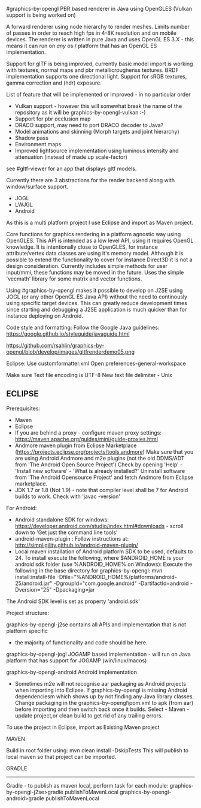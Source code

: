 ﻿#graphics-by-opengl
PBR based renderer in Java using OpenGLES (Vulkan support is being worked on)

A forward renderer using node hierarchy to render meshes.
Limits number of passes in order to reach high fps in 4-8K resolution and on mobile devices.
The renderer is written in pure Java and uses OpenGL ES 3.X - this means it can run on _any_ os / platform that has an OpenGL ES implementation.

Support for glTF is being improved, currently basic model import is working with textures, normal maps and pbr metallicroughenss textures.
BRDF implementation supports one directional light.
Support for sRGB textures, gamma correction and (hdr) exposure.

List of feature that will be implemented or improved - in no particular order
* Vulkan support - however this will somewhat break the name of the repository as it will be graphics-by-opengl-vulkan :-)
* Support for pbr occlusion map
* DRACO support, may need to port DRACO decoder to Java?
* Model animations and skinning (Morph targets and joint hierarchy)
* Shadow pass
* Environment maps
* Improved lightsource implementation using luminous intensity and attenuation (instead of made up scale-factor) 

see #gltf-viewer for an app that displays gltf models.

Currently there are 3 abstractions for the render backend along with window/surface support.
- JOGL
- LWJGL
- Android

As this is a multi platform project I use Eclipse and import as Maven project.

Core functions for graphics rendering in a platform agnostic way using OpenGLES.
This API is intended as a low level API, using it requires OpenGL knowledge.
It is intentionally close to OpenGLES, for instance attribute/vertex data classes are using it's memory model. 
Although it is possible to extend the functionality to cover for instance Direct3D it is not a design consideration.
Currently includes simple methods for user input/mmi, these functions may be moved in the future. 
Uses the simple 'vecmath' library for some matrix and vector functions.

Using #graphics-by-opengl makes it possible to develop on J2SE using JOGL (or any other OpenGL ES Java API) without the need to continously using specific target devices.
This can greatly reduce development times since starting and debugging a J2SE application is much quicker than for instance deploying on Android.

Code style and formatting:
Follow the Google Java guidelines:
https://google.github.io/styleguide/javaguide.html

https://github.com/rsahlin/graphics-by-opengl/blob/develop/images/gltfrenderdemo05.png

Eclipse:
Use customformatter.xml
Open preferences-general-workspace

Make sure Text file encoding is UTF-8
New text file delimiter - Unix


ECLIPSE 
----------------------------------------------------------------------
Prerequisites:
- Maven
- Eclipse
- If you are behind a proxy - configure maven proxy settings: https://maven.apache.org/guides/mini/guide-proxies.html
- Andmore maven plugin from Eclipse Marketplace (https://projects.eclipse.org/projects/tools.andmore)
Make sure that you are using Android Andmore and m2e plugins (not the old DDMS/ADT from 'The Android Open Source Project')
Check by opening 'Help' - 'Install new software' - 'What is already installed?' 
Uninstall software from 'The Android Opensource Project' and fetch Andmore from Eclipse marketplace.
- JDK 1.7 or 1.8 (Not 1.9) - note that compiler level shall be 7 for Android builds to work.
Check with 'javac -version' 

For Android:
- Android standalone SDK for windows:
https://developer.android.com/studio/index.html#downloads - scroll down to 'Get just the command line tools'
- android-maven-plugin : Follow instructions at: http://simpligility.github.io/android-maven-plugin/
- Local maven installation of Android platform SDK to be used, defaults to 24.
To install execute the following, where $ANDROID_HOME is your android sdk folder (use %ANDROID_HOME% on Windows):
Execute the following in the base directory for graphics-by-opengl:
mvn install:install-file -Dfile="%ANDROID_HOME%/platforms/android-25/android.jar" -DgroupId="com.google.android" -DartifactId=android -Dversion="25" -Dpackaging=jar

The Android SDK level is set as property 'android.sdk'

Project structure:

graphics-by-opengl-j2se contains all APIs and implementation that is not platform specific
- the majority of functionality and code should be here.

graphics-by-opengl-jogl
JOGAMP based implementation - will run on Java platform that has support for JOGAMP (win/linux/macos)

graphics-by-opengl-android
Android implementation
- Sometimes m2e will not recognise aar packaging as Android projects when importing into Eclipse.
If graphics-by-opengl is missing Android dependenciesm which shows up by not finding any Java library classes.
Change packaging in the graphics-by-opengl\pom.xml to apk (from aar) before importing and then switch back once it builds.
Select - Maven - update project,or clean build to get rid of any trailing errors.

To use the project in Eclipse, import as Existing Maven project

MAVEN

Build in root folder using:
mvn clean install -DskipTests
This will publish to local maven so that project can be imported.

GRADLE

----------------------------------------------------------------------

Gradle - to publish as maven local, perform task for each module:
graphics-by-opengl-j2se>gradle publishToMavenLocal
graphics-by-opengl-android>gradle publishToMavenLocal

